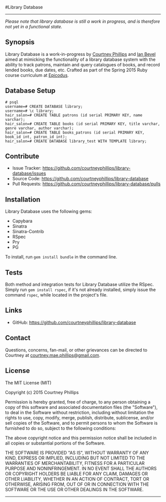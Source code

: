 
#Library Database

---

_Please note that library database is still a work in progress, and is therefore not yet in a functional state._

## Synopsis

Library Database is a work-in-progress by [Courtney Phillips](https://github.com/courtneymaepdx) and [Ian Bevel](https://github.com/ianofearth) aimed at mimicking the functionality of a library database system with the ability to track patrons, maintain and query catalogues of books, and record lended books, due dates, etc. Crafted as part of the Spring 2015 Ruby course curriculum at [Epicodus](https://www.epicodus.com/).

## Database Setup

```
# psql
username=# CREATE DATABASE library;
username=# \c library;
hair_salon=# CREATE TABLE patrons (id serial PRIMARY KEY, name varchar);
hair_salon=# CREATE TABLE books (id serial PRIMARY KEY, title varchar, genre varchar, author varchar);
hair_salon=# CREATE TABLE books_patrons (id serial PRIMARY KEY, book_id int, patron_id int);
hair_salon=# CREATE DATABASE library_test WITH TEMPLATE library;
```

## Contribute

  - Issue Tracker: https://github.com/courtneyphillips/library-database/issues
  - Source Code: https://github.com/courtneyphillips/library-database
  - Pull Requests: https://github.com/courtneyphillips/library-database/pulls

## Installation

Library Database uses the following gems:

  - Capybara
  - Sinatra
  - Sinatra-Contrib
  - RSpec
  - Pry
  - PG

To install, run `gem install bundle` in the command line.

## Tests

Both method and integration tests for Library Database utilize the RSpec. Simply run `gem install rspec`, if it's not already installed, simply issue the command `rspec`, while located in the project's file.

## Links

  - GitHub: https://github.com/courtneyphillips/library-database

## Contact

Questions, concerns, fan-mail, or other grievances can be directed to Courtney at <courtney.mae.phillips@gmail.com>.

## License

The MIT License (MIT)

Copyright (c) 2015 Courtney Phillips

Permission is hereby granted, free of charge, to any person obtaining a copy
of this software and associated documentation files (the "Software"), to deal
in the Software without restriction, including without limitation the rights
to use, copy, modify, merge, publish, distribute, sublicense, and/or sell
copies of the Software, and to permit persons to whom the Software is
furnished to do so, subject to the following conditions:

The above copyright notice and this permission notice shall be included in
all copies or substantial portions of the Software.

THE SOFTWARE IS PROVIDED "AS IS", WITHOUT WARRANTY OF ANY KIND, EXPRESS OR
IMPLIED, INCLUDING BUT NOT LIMITED TO THE WARRANTIES OF MERCHANTABILITY,
FITNESS FOR A PARTICULAR PURPOSE AND NONINFRINGEMENT. IN NO EVENT SHALL THE
AUTHORS OR COPYRIGHT HOLDERS BE LIABLE FOR ANY CLAIM, DAMAGES OR OTHER
LIABILITY, WHETHER IN AN ACTION OF CONTRACT, TORT OR OTHERWISE, ARISING FROM,
OUT OF OR IN CONNECTION WITH THE SOFTWARE OR THE USE OR OTHER DEALINGS IN
THE SOFTWARE.

---
